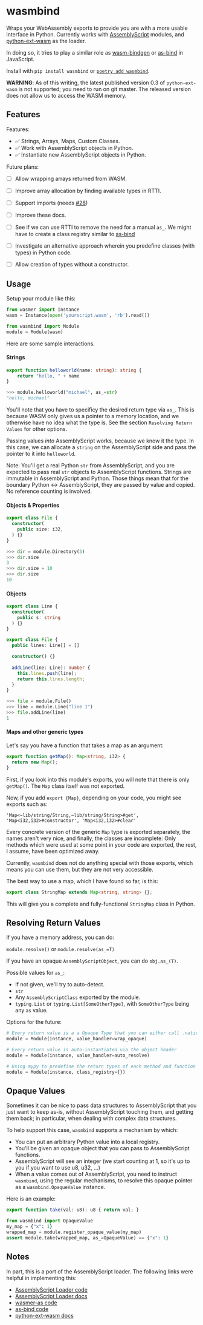 # wasmbind

Wraps your WebAssembly exports to provide you are with a more usable interface in Python. 
Currently works with [AssemblyScript](https://assemblyscript.org/) modules, and 
[python-ext-wasm](https://github.com/wasmerio/python-ext-wasm) as the loader.

In doing so, it tries to play a similar role as [wasm-bindgen](https://github.com/rustwasm/wasm-bindgen) 
or [as-bind](https://github.com/torch2424/as-bind) in JavaScript.

Install with `pip install wasmbind` or [`poetry add wasmbind`](https://github.com/python-poetry/poetry).

**WARNING**: As of this writing, the latest published version 0.3 of `python-ext-wasm` is not supported;
you need to run on git master. The released version does not allow us to access the WASM memory. 


## Features

Features: 

- ✅ Strings, Arrays, Maps, Custom Classes.
- ✅ Work with AssemblyScript objects in Python.
- ✅ Instantiate new AssemblyScript objects in Python. 

Future plans:

- [ ] Allow wrapping arrays returned from WASM.
- [ ] Improve array allocation by finding available types in RTTI.
- [ ] Support imports (needs [#28](https://github.com/wasmerio/python-ext-wasm/issues/28))
- [ ] Improve these docs.
- [ ] See if we can use RTTI to remove the need for a manual `as_`. We might have to create a class registry
      similar to [as-bind](https://github.com/torch2424/as-bind/blob/97353ef6f8e39a4277957079b5d6a9e7d85ee709/lib/assembly/as-bind.ts)
- [ ] Investigate an alternative approach wherein you predefine classes (with types) in Python code.
- [ ] Allow creation of types without a constructor.


## Usage

Setup your module like this:

```python
from wasmer import Instance
wasm = Instance(open('yourscript.wasm', 'rb').read())

from wasmbind import Module
module = Module(wasm)
```

Here are some sample interactions.

#### Strings

```typescript
export function helloworld(name: string): string {
    return "hello, " + name
}
```

```python
>>> module.helloworld("michael", as_=str)
"hello, michael"
```

You'll note that you have to specificy the desired return type via `as_`. This is because WASM only
gives us a pointer to a memory location, and we otherwise have no idea what the type is. See the section
`Resolving Return Values` for other options.

Passing values *into* AssemblyScript works, because we know it the type. In this case, we can allocate
a `string` on the AssemblyScript side and pass the pointer to it into `helloworld`.

Note: You'll get a real Python `str` from AssemblyScript, and you are expected to pass real `str` 
objects to AssemblyScript functions. Strings are immutable in AssemblyScript and Python. Those
things mean that for the boundary Python <-> AssemblyScript, they are passed by value and copied. No
reference counting is involved.


#### Objects & Properties

```typescript
export class File {
  constructor(
    public size: i32,
  ) {}
}
```

```python
>>> dir = module.Directory(3)
>>> dir.size
3
>>> dir.size = 10
>>> dir.size
10
```

#### Objects

```typescript
export class Line {
  constructor(
    public s: string
  ) {}
}

export class File {
  public lines: Line[] = []

  constructor() {}
  
  addLine(line: Line): number {
    this.lines.push(line);
    return this.lines.length; 
  }
}
```

```python
>>> file = module.File()
>>> line = module.Line("line 1")
>>> file.addLine(line)
1
```

#### Maps and other generic types
 
Let's say you have a function that takes a map as an argument:

```typescript
export function getMap(): Map<string, i32> {
  return new Map();
}
```

First, if you look into this module's exports, you will note that there is only `getMap()`. The 
`Map` class itself was not exported. 

Now, if you add `export {Map}`, depending on your code, you might see exports such as:

```
'Map<~lib/string/String,~lib/string/String>#get', 'Map<i32,i32>#constructor', 'Map<i32,i32>#clear'
```

Every concrete version of the generic `Map` type is exported separately, the names aren't 
very nice, and finally, the classes are incomplete: Only methods which were used at some
point in your code are exported, the rest, I assume, have been optimized away.

Currently, `wasmbind` does not do anything special with those exports, which means you can
use them, but they are not very accessible.

The best way to use a map, which I have found so far, is this:

```typescript
export class StringMap extends Map<string, string> {};
```

This will give you a complete and fully-functional `StringMap` class in Python.


## Resolving Return Values

If you have a memory address, you can do:

``module.resolve()`` or ``module.resolve(as_=T)``

If you have an opaque `AssemblyScriptObject`, you can do `obj.as_(T)`.

Possible values for `as_`:

- If not given, we'll try to auto-detect.
- `str`
- Any `AssemblyScriptClass` exported by the module.
- `typing.List` or `typing.List[SomeOtherType]`, with `SomeOtherType` being any `as` value.

Options for the future:

```python
# Every return value is a a Opaque Type that you can either call .native() on or .as().
module = Module(instance, value_handler=wrap_opaque)

# Every return value is auto-instantiated via the object header 
module = Module(instance, value_handler=auto_resolve)

# Using mypy to predefine the return types of each method and function call. 
module = Module(instance, class_registry={})
```

## Opaque Values

Sometimes it can be nice to pass data structures to AssemblyScript that you just want to keep as-is, without 
AssemblyScript touching them, and getting them back; in particular, when dealing with complex data structures.

To help support this case, `wasmbind` supports a mechanism by which:

- You can put an arbitrary Python value into a local registry.
- You'll be given an opaque object that you can pass to AssemblyScript functions.
- AssemblyScript will see an integer (we start counting at 1, so it's up to you if you want to use u8, u32, ...)
- When a value comes out of AssemblyScript, you need to instruct `wasmbind`, using the regular mechanisms, to
  resolve this opaque pointer as a `wasmbind.OpaqueValue` instance.
  
Here is an example:

```typescript
export function take(val: u8): u8 { return val; }
```

```python
from wasmbind import OpaqueValue
my_map = {"x": 1}
wrapped_map = module.register_opaque_value(my_map)
assert module.take(wrapped_map, as_=OpaqueValue) == {"x": 1}
```
 

## Notes

In part, this is a port of the AssemblyScript loader. The following links were helpful in implementing this:

- [AssemblyScript Loader code](https://github.com/AssemblyScript/assemblyscript/blob/master/lib/loader/index.js)
- [AssemblyScript Loader docs](https://docs.assemblyscript.org/basics/loader#why-not-more-convenient)
- [wasmer-as code](https://github.com/onsails/wasmer-as)
- [as-bind code](https://github.com/torch2424/as-bind)
- [python-ext-wasm docs](https://github.com/wasmerio/python-ext-wasm)